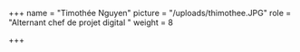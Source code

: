 +++
name = "Timothée Nguyen"
picture = "/uploads/thimothee.JPG"
role = "Alternant chef de projet digital "
weight = 8

+++
